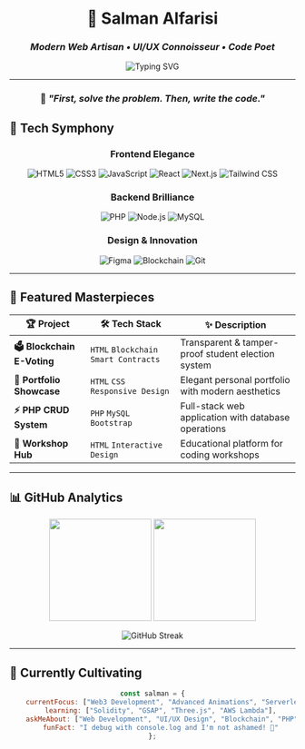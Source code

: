 <div align="center">

# 🌟 Salman Alfarisi

### *Modern Web Artisan • UI/UX Connoisseur • Code Poet*

<img src="https://readme-typing-svg.herokuapp.com?font=Fira+Code&weight=500&size=28&duration=3000&pause=1000&color=6366F1&center=true&vCenter=true&multiline=true&width=600&height=100&lines=Welcome+to+my+Digital+Canvas;Crafting+Elegant+Web+Experiences;Building+Tomorrow's+Solutions" alt="Typing SVG" />

---

### 🎨 *"First, solve the problem. Then, write the code."*

</div>

## 🚀 Tech Symphony

<div align="center">

### Frontend Elegance
![HTML5](https://img.shields.io/badge/HTML5-E34F26?style=for-the-badge&logo=html5&logoColor=white)
![CSS3](https://img.shields.io/badge/CSS3-1572B6?style=for-the-badge&logo=css3&logoColor=white)
![JavaScript](https://img.shields.io/badge/JavaScript-F7DF1E?style=for-the-badge&logo=javascript&logoColor=black)
![React](https://img.shields.io/badge/React-20232A?style=for-the-badge&logo=react&logoColor=61DAFB)
![Next.js](https://img.shields.io/badge/Next.js-000000?style=for-the-badge&logo=next.js&logoColor=white)
![Tailwind CSS](https://img.shields.io/badge/Tailwind_CSS-38B2AC?style=for-the-badge&logo=tailwind-css&logoColor=white)

### Backend Brilliance
![PHP](https://img.shields.io/badge/PHP-777BB4?style=for-the-badge&logo=php&logoColor=white)
![Node.js](https://img.shields.io/badge/Node.js-43853D?style=for-the-badge&logo=node.js&logoColor=white)
![MySQL](https://img.shields.io/badge/MySQL-005C84?style=for-the-badge&logo=mysql&logoColor=white)

### Design & Innovation
![Figma](https://img.shields.io/badge/Figma-F24E1E?style=for-the-badge&logo=figma&logoColor=white)
![Blockchain](https://img.shields.io/badge/Blockchain-121D33?style=for-the-badge&logo=blockchain.com&logoColor=white)
![Git](https://img.shields.io/badge/Git-F05032?style=for-the-badge&logo=git&logoColor=white)

</div>

---

## 🎯 Featured Masterpieces

<div align="center">

| 🏆 Project | 🛠️ Tech Stack | ✨ Description |
|------------|---------------|----------------|
| **🗳️ Blockchain E-Voting** | `HTML` `Blockchain` `Smart Contracts` | Transparent & tamper-proof student election system |
| **💼 Portfolio Showcase** | `HTML` `CSS` `Responsive Design` | Elegant personal portfolio with modern aesthetics |
| **⚡ PHP CRUD System** | `PHP` `MySQL` `Bootstrap` | Full-stack web application with database operations |
| **🎪 Workshop Hub** | `HTML` `Interactive Design` | Educational platform for coding workshops |

</div>

---

## 📊 GitHub Analytics

<div align="center">

<img height="180em" src="https://github-readme-stats.vercel.app/api?username=salmanalfarisi-hello&show_icons=true&theme=tokyonight&include_all_commits=true&count_private=true"/>
<img height="180em" src="https://github-readme-stats.vercel.app/api/top-langs/?username=salmanalfarisi-hello&layout=compact&langs_count=8&theme=tokyonight"/>

</div>

<div align="center">

![GitHub Streak](https://github-readme-streak-stats.herokuapp.com/?user=salmanalfarisi-hello&theme=tokyonight)

</div>

---

## 🌱 Currently Cultivating

<div align="center">

```javascript
const salman = {
    currentFocus: ["Web3 Development", "Advanced Animations", "Serverless Architecture"],
    learning: ["Solidity", "GSAP", "Three.js", "AWS Lambda"],
    askMeAbout: ["Web Development", "UI/UX Design", "Blockchain", "PHP"],
    funFact: "I debug with console.log and I'm not ashamed! 🐛"
};
